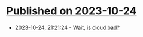 # [Published on 2023-10-24](index.md)

* [2023-10-24, 21:21:24](https://lobste.rs/s/7xvtut/wait_is_cloud_bad) - [Wait, is cloud bad?](https://newsletter.goodtechthings.com/p/wait-is-cloud-bad)
